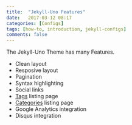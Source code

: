 ```yaml
---
title:  "Jekyll-Uno Features"
date:   2017-03-12 08:17
categories: [Configs]
tags: [how-to, introduction, jekyll-configs]
comments: false
---
```


The Jekyll-Uno Theme has many Features.

* Clean layout
* Resposive layout
* Pagination
* Syntax highlighting
* Social links
* [Tags](../../tags/) listing page
* [Categories](../../categories/) listing page
* Google Analytics integration
* Disqus integration
